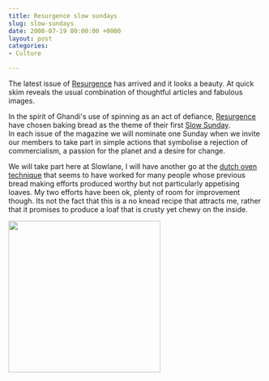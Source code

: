 ```yaml
---
title: Resurgence slow sundays
slug: slow-sundays
date: 2008-07-19 00:00:00 +0000
layout: post
categories: 
- Culture

---
```

The latest issue of [Resurgence][resurgence] has arrived and it looks a beauty. At quick skim reveals the usual combination of thoughtful articles and fabulous images.
  
In the spirit of Ghandi's use of spinning as an act of defiance, [Resurgence][resurgence] have chosen baking bread as the theme of their first [Slow Sunday][resurgence 2].  
In each issue of the magazine we will nominate one Sunday when we invite our members to take part in simple actions that symbolise a rejection of commercialism, a passion for the planet and a desire for change.  
  
We will take part here at Slowlane, I will have another go at the [dutch oven technique][motherearthnews] that seems to have worked for many people whose previous bread making efforts produced worthy but not particularly appetising loaves. My two efforts have been ok, plenty of room for improvement though. Its not the fact that this is a no knead recipe that attracts me, rather that it promises to produce a loaf that is crusty yet chewy on the inside.  

<img src="https://media.publit.io/file/bread-Z.jpg" alt="" width="300" height="" border="" align="" />


[motherearthnews]: http://www.motherearthnews.com/Real-Food/2007-12-01/Easy-No-Knead-Dutch-Oven-Crusty-Bread.aspx
[resurgence]: http://www.resurgence.org/
[resurgence 2]: http://www.resurgence.org/trust/slow-sunday.html
